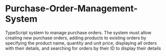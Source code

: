 # Purchase-Order-Management-System

TypeScript system to manage purchase orders. The system must allow creating new purchase orders, adding products to existing orders by specifying the product name, quantity and unit price, displaying all orders with their details, and searching for orders by their ID to display their details
